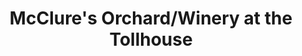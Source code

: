 ---
title: "McClure's Orchard/Winery at the Tollhouse"
url: /peru/mcclures-orchard-winery-at-the-tollhouse/
shop: Andenken
---